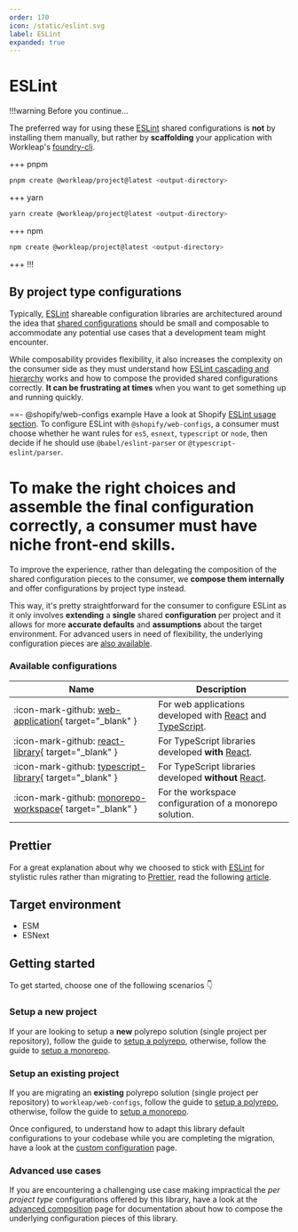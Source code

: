 ```yaml
---
order: 170
icon: /static/eslint.svg
label: ESLint
expanded: true
---
```


# ESLint

!!!warning Before you continue...

The preferred way for using these [ESLint](https://eslint.org/) shared configurations is **not** by installing them manually, but rather by **scaffolding** your application with Workleap's [foundry-cli](https://github.com/gsoft-inc/wl-foundry-cli).

+++ pnpm
```bash
pnpm create @workleap/project@latest <output-directory>
```
+++ yarn
```bash
yarn create @workleap/project@latest <output-directory>
```
+++ npm
```bash
npm create @workleap/project@latest <output-directory>
```
+++
!!!

## By project type configurations

Typically, [ESLint](https://eslint.org/) shareable configuration libraries are architectured around the idea that [shared configurations](https://eslint.org/docs/latest/extend/shareable-configs) should be small and composable to accommodate any potential use cases that a development team might encounter.

While composability provides flexibility, it also increases the complexity on the consumer side as they must understand how [ESLint cascading and hierarchy](https://eslint.org/docs/latest/use/configure/configuration-files#cascading-and-hierarchy) works and how to compose the provided shared configurations correctly. **It can be frustrating at times** when you want to get something up and running quickly.

==- @shopify/web-configs example
Have a look at Shopify [ESLint usage section](https://github.com/Shopify/web-configs/tree/main/packages/eslint-plugin#usage). To configure ESLint with `@shopify/web-configs`, a consumer must choose whether he want rules for `es5`, `esnext`, `typescript` or `node`, then decide if he should use `@babel/eslint-parser` or `@typescript-eslint/parser`.

To make the right choices and assemble the final configuration correctly, a consumer must have niche front-end skills.
===

To improve the experience, rather than delegating the composition of the shared configuration pieces to the consumer, we **compose them internally** and offer configurations by project type instead.

This way, it's pretty straightforward for the consumer to configure ESLint as it only involves **extending** a **single** shared **configuration** per project and it allows for more **accurate defaults** and **assumptions** about the target environment. For advanced users in need of flexibility, the underlying configuration pieces are [also available](advanced-composition.md).

### Available configurations

| Name | Description |
| ---  | --- |
| :icon-mark-github: [web-application](https://github.com/gsoft-inc/wl-web-configs/blob/main/packages/eslint-plugin/lib/config/by-project-type/web-application.ts){ target="_blank" } | For web applications developed with [React](https://react.dev/) and [TypeScript](https://www.typescriptlang.org/). |
| :icon-mark-github: [react-library](https://github.com/gsoft-inc/wl-web-configs/blob/main/packages/eslint-plugin/lib/config/by-project-type/react-library.ts){ target="_blank" } | For TypeScript libraries developed **with** [React](https://react.dev/). |
| :icon-mark-github: [typescript-library](https://github.com/gsoft-inc/wl-web-configs/blob/main/packages/eslint-plugin/lib/config/by-project-type/typescript-library.ts){ target="_blank" } | For TypeScript libraries developed **without** [React](https://react.dev/). |
| :icon-mark-github: [monorepo-workspace](https://github.com/gsoft-inc/wl-web-configs/blob/main/packages/eslint-plugin/lib/config/by-project-type/monorepo-workspace.ts){ target="_blank" } | For the workspace configuration of a monorepo solution. |

## Prettier

For a great explanation about why we choosed to stick with [ESLint](https://eslint.org/) for stylistic rules rather than migrating to [Prettier](https://prettier.io/), read the following [article](https://antfu.me/posts/why-not-prettier).

## Target environment

- ESM
- ESNext

## Getting started

To get started, choose one of the following scenarios :point_down:

### Setup a new project

If your are looking to setup a **new** polyrepo solution (single project per repository), follow the guide to [setup a polyrepo](setup-polyrepo.md), otherwise, follow the guide to [setup a monorepo](setup-monorepo.md).

### Setup an existing project

If you are migrating an **existing** polyrepo solution (single project per repository) to `workleap/web-configs`, follow the guide to [setup a polyrepo](setup-polyrepo.md), otherwise, follow the guide to [setup a monorepo](setup-monorepo.md).

Once configured, to understand how to adapt this library default configurations to your codebase while you are completing the migration, have a look at the [custom configuration](custom-configuration.md) page.

### Advanced use cases

If you are encountering a challenging use case making impractical the _per project type_ configurations offered by this library, have a look at the [advanced composition](advanced-composition.md) page for documentation about how to compose the underlying configuration pieces of this library.
